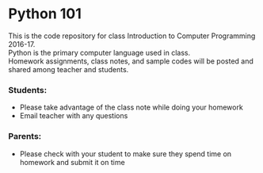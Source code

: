 # Python 101
This is the code repository for class Introduction to Computer Programming 2016-17.  
Python is the primary computer language used in class.  
Homework assignments, class notes, and sample codes will be posted and shared among teacher and students.

### Students:
* Please take advantage of the class note while doing your homework
* Email teacher with any questions

### Parents: 
* Please check with your student to make sure they spend time on homework and submit it on time
